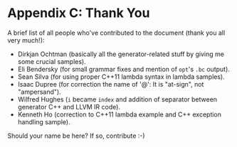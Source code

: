 # Appendix C: Thank You

A brief list of all people who've contributed to the document (thank you all very much!):

* Dirkjan Ochtman (basically all the generator-related stuff by giving me some crucial samples).
* Eli Bendersky (for small grammar fixes and mention of `opt`'s `.bc` output).
* Sean Silva (for using proper C++11 lambda syntax in lambda samples).
* Isaac Dupree (for correction the name of '@': It is "at-sign", not "ampersand").
* Wilfred Hughes (`i` became `index` and addition of separator between generator C++ and LLVM IR code).
* Kenneth Ho (correction to C++11 lambda example and C++ exception handling sample).

Should your name be here?  If so, contribute :-)

